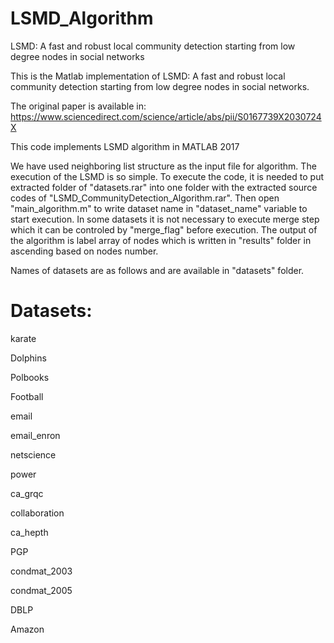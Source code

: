 # LSMD_Algorithm
LSMD: A fast and robust local community detection starting from low degree nodes in social networks

This is the Matlab implementation of LSMD: A fast and robust local community detection starting from low degree nodes in social networks.

The original paper is available in: https://www.sciencedirect.com/science/article/abs/pii/S0167739X2030724X

This code implements LSMD algorithm in MATLAB 2017

We have used neighboring list structure as the input file for algorithm. The execution of the LSMD is so simple. To execute the code, it is needed to put extracted folder of "datasets.rar" into one folder with the extracted source codes of "LSMD_CommunityDetection_Algorithm.rar". Then open "main_algorithm.m" to write dataset name in "dataset_name" variable to start execution. In some datasets it is not necessary to execute merge step which it can be controled by "merge_flag" before execution. The output of the algorithm is label array of nodes which is written in "results" folder in ascending based on nodes number.


Names of datasets are as follows and are available in "datasets" folder.

# Datasets:

karate

Dolphins

Polbooks

Football

email

email_enron

netscience

power

ca_grqc

collaboration

ca_hepth

PGP

condmat_2003

condmat_2005

DBLP

Amazon
